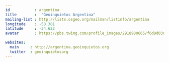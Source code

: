 ```yaml
---
id           : argentina
title        :  "Geoinquietos Argentina"
mailing-list : http://lists.osgeo.org/mailman/listinfo/argentina
longitude    : -58.381
latitude     : -34.622
avatar       : https://pbs.twimg.com/profile_images/2918980665/f6d9d0362a7b8d1240235b8ae8ea82d2.png

websites:
  main     : http://argentina.geoinquietos.org
  twitter  : geoinquietosarg
---
```

